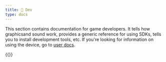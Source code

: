 ```yaml
---
title: 🔧 Dev
type: docs
---
```


This section contains documentation for game developers. It tells how graphicsand sound work, provides a generic reference for using SDKs, tells you to install development tools, etc. If you're looking for information on using the device, go to [user docs](../user/).

{{<toc>}}
